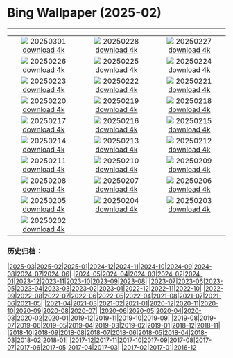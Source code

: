 # Bing Wallpaper (2025-02)
**************
| | | |
| :----: | :----: | :----: |
| ![](https://www.bing.com/th?id=OHR.BhutanMonastery_FR-CA0854071680_1920x1080.jpg) 20250301 [download 4k](https://www.bing.com/th?id=OHR.BhutanMonastery_FR-CA0854071680_UHD.jpg) | ![](https://www.bing.com/th?id=OHR.PolarCub_FR-CA0698654822_1920x1080.jpg) 20250228 [download 4k](https://www.bing.com/th?id=OHR.PolarCub_FR-CA0698654822_UHD.jpg) | ![](https://www.bing.com/th?id=OHR.ArgyllStalker_FR-CA9572525309_1920x1080.jpg) 20250227 [download 4k](https://www.bing.com/th?id=OHR.ArgyllStalker_FR-CA9572525309_UHD.jpg) |
| ![](https://www.bing.com/th?id=OHR.WalterdaleBridge_FR-CA9281333446_1920x1080.jpg) 20250226 [download 4k](https://www.bing.com/th?id=OHR.WalterdaleBridge_FR-CA9281333446_UHD.jpg) | ![](https://www.bing.com/th?id=OHR.GiantCuttlefish_FR-CA8314855616_1920x1080.jpg) 20250225 [download 4k](https://www.bing.com/th?id=OHR.GiantCuttlefish_FR-CA8314855616_UHD.jpg) | ![](https://www.bing.com/th?id=OHR.MtFujiSunrise_FR-CA7965780124_1920x1080.jpg) 20250224 [download 4k](https://www.bing.com/th?id=OHR.MtFujiSunrise_FR-CA7965780124_UHD.jpg) |
| ![](https://www.bing.com/th?id=OHR.StLouisArch_FR-CA3387365822_1920x1080.jpg) 20250223 [download 4k](https://www.bing.com/th?id=OHR.StLouisArch_FR-CA3387365822_UHD.jpg) | ![](https://www.bing.com/th?id=OHR.ChampakaSarasi_FR-CA3071619722_1920x1080.jpg) 20250222 [download 4k](https://www.bing.com/th?id=OHR.ChampakaSarasi_FR-CA3071619722_UHD.jpg) | ![](https://www.bing.com/th?id=OHR.CanadaDeer_FR-CA2132440731_1920x1080.jpg) 20250221 [download 4k](https://www.bing.com/th?id=OHR.CanadaDeer_FR-CA2132440731_UHD.jpg) |
| ![](https://www.bing.com/th?id=OHR.IceHoleOtter_FR-CA1911250698_1920x1080.jpg) 20250220 [download 4k](https://www.bing.com/th?id=OHR.IceHoleOtter_FR-CA1911250698_UHD.jpg) | ![](https://www.bing.com/th?id=OHR.BlueBelize_FR-CA1406479043_1920x1080.jpg) 20250219 [download 4k](https://www.bing.com/th?id=OHR.BlueBelize_FR-CA1406479043_UHD.jpg) | ![](https://www.bing.com/th?id=OHR.BanffSnow25_FR-CA1053265371_1920x1080.jpg) 20250218 [download 4k](https://www.bing.com/th?id=OHR.BanffSnow25_FR-CA1053265371_UHD.jpg) |
| ![](https://www.bing.com/th?id=OHR.HumpbackMother_FR-CA7899995357_1920x1080.jpg) 20250217 [download 4k](https://www.bing.com/th?id=OHR.HumpbackMother_FR-CA7899995357_UHD.jpg) | ![](https://www.bing.com/th?id=OHR.Misotsuchi2025_FR-CA6882256212_1920x1080.jpg) 20250216 [download 4k](https://www.bing.com/th?id=OHR.Misotsuchi2025_FR-CA6882256212_UHD.jpg) | ![](https://www.bing.com/th?id=OHR.PenguinLove_FR-CA6502160876_1920x1080.jpg) 20250215 [download 4k](https://www.bing.com/th?id=OHR.PenguinLove_FR-CA6502160876_UHD.jpg) |
| ![](https://www.bing.com/th?id=OHR.LakeTyrrell_FR-CA2558878475_1920x1080.jpg) 20250214 [download 4k](https://www.bing.com/th?id=OHR.LakeTyrrell_FR-CA2558878475_UHD.jpg) | ![](https://www.bing.com/th?id=OHR.GalapagosIguana_FR-CA2196736682_1920x1080.jpg) 20250213 [download 4k](https://www.bing.com/th?id=OHR.GalapagosIguana_FR-CA2196736682_UHD.jpg) | ![](https://www.bing.com/th?id=OHR.YungangGrottoes_FR-CA8449584215_1920x1080.jpg) 20250212 [download 4k](https://www.bing.com/th?id=OHR.YungangGrottoes_FR-CA8449584215_UHD.jpg) |
| ![](https://www.bing.com/th?id=OHR.UmbrellaDay_FR-CA7989925636_1920x1080.jpg) 20250211 [download 4k](https://www.bing.com/th?id=OHR.UmbrellaDay_FR-CA7989925636_UHD.jpg) | ![](https://www.bing.com/th?id=OHR.AlstromPoint_FR-CA6255476346_1920x1080.jpg) 20250210 [download 4k](https://www.bing.com/th?id=OHR.AlstromPoint_FR-CA6255476346_UHD.jpg) | ![](https://www.bing.com/th?id=OHR.SnowySvaneti_FR-CA7435205782_1920x1080.jpg) 20250209 [download 4k](https://www.bing.com/th?id=OHR.SnowySvaneti_FR-CA7435205782_UHD.jpg) |
| ![](https://www.bing.com/th?id=OHR.BlueNorway_FR-CA3240346092_1920x1080.jpg) 20250208 [download 4k](https://www.bing.com/th?id=OHR.BlueNorway_FR-CA3240346092_UHD.jpg) | ![](https://www.bing.com/th?id=OHR.WhararikiBeach_FR-CA4266393826_1920x1080.jpg) 20250207 [download 4k](https://www.bing.com/th?id=OHR.WhararikiBeach_FR-CA4266393826_UHD.jpg) | ![](https://www.bing.com/th?id=OHR.ScottishSheep_FR-CA7662917245_1920x1080.jpg) 20250206 [download 4k](https://www.bing.com/th?id=OHR.ScottishSheep_FR-CA7662917245_UHD.jpg) |
| ![](https://www.bing.com/th?id=OHR.GoldenBridge_FR-CA7277634680_1920x1080.jpg) 20250205 [download 4k](https://www.bing.com/th?id=OHR.GoldenBridge_FR-CA7277634680_UHD.jpg) | ![](https://www.bing.com/th?id=OHR.RibbleheadViaduct_FR-CA7176711694_1920x1080.jpg) 20250204 [download 4k](https://www.bing.com/th?id=OHR.RibbleheadViaduct_FR-CA7176711694_UHD.jpg) | ![](https://www.bing.com/th?id=OHR.AustriaMarmot_FR-CA6673820084_1920x1080.jpg) 20250203 [download 4k](https://www.bing.com/th?id=OHR.AustriaMarmot_FR-CA6673820084_UHD.jpg) |
| ![](https://www.bing.com/th?id=OHR.OrdesaSpain_FR-CA6304329338_1920x1080.jpg) 20250202 [download 4k](https://www.bing.com/th?id=OHR.OrdesaSpain_FR-CA6304329338_UHD.jpg) |  |  |

### 历史归档：

|[2025-03](/../2025-03/2025-03.md)|[2025-02](/2025-02.md)|[2025-01](/../2025-01/2025-01.md)|[2024-12](/../2024-12/2024-12.md)|[2024-11](/../2024-11/2024-11.md)|[2024-10](/../2024-10/2024-10.md)|[2024-09](/../2024-09/2024-09.md)|[2024-08](/../2024-08/2024-08.md)|[2024-07](/../2024-07/2024-07.md)|[2024-06](/../2024-06/2024-06.md)|
|[2024-05](/../2024-05/2024-05.md)|[2024-04](/../2024-04/2024-04.md)|[2024-03](/../2024-03/2024-03.md)|[2024-02](/../2024-02/2024-02.md)|[2024-01](/../2024-01/2024-01.md)|[2023-12](/../2023-12/2023-12.md)|[2023-11](/../2023-11/2023-11.md)|[2023-10](/../2023-10/2023-10.md)|[2023-09](/../2023-09/2023-09.md)|[2023-08](/../2023-08/2023-08.md)|
|[2023-07](/../2023-07/2023-07.md)|[2023-06](/../2023-06/2023-06.md)|[2023-05](/../2023-05/2023-05.md)|[2023-04](/../2023-04/2023-04.md)|[2023-03](/../2023-03/2023-03.md)|[2023-02](/../2023-02/2023-02.md)|[2023-01](/../2023-01/2023-01.md)|[2022-12](/../2022-12/2022-12.md)|[2022-11](/../2022-11/2022-11.md)|[2022-10](/../2022-10/2022-10.md)|
|[2022-09](/../2022-09/2022-09.md)|[2022-08](/../2022-08/2022-08.md)|[2022-07](/../2022-07/2022-07.md)|[2022-06](/../2022-06/2022-06.md)|[2022-05](/../2022-05/2022-05.md)|[2022-04](/../2022-04/2022-04.md)|[2021-08](/../2021-08/2021-08.md)|[2021-07](/../2021-07/2021-07.md)|[2021-06](/../2021-06/2021-06.md)|[2021-05](/../2021-05/2021-05.md)|
|[2021-04](/../2021-04/2021-04.md)|[2021-03](/../2021-03/2021-03.md)|[2021-02](/../2021-02/2021-02.md)|[2021-01](/../2021-01/2021-01.md)|[2020-12](/../2020-12/2020-12.md)|[2020-11](/../2020-11/2020-11.md)|[2020-10](/../2020-10/2020-10.md)|[2020-09](/../2020-09/2020-09.md)|[2020-08](/../2020-08/2020-08.md)|[2020-07](/../2020-07/2020-07.md)|
|[2020-06](/../2020-06/2020-06.md)|[2020-05](/../2020-05/2020-05.md)|[2020-04](/../2020-04/2020-04.md)|[2020-03](/../2020-03/2020-03.md)|[2020-02](/../2020-02/2020-02.md)|[2020-01](/../2020-01/2020-01.md)|[2019-12](/../2019-12/2019-12.md)|[2019-11](/../2019-11/2019-11.md)|[2019-10](/../2019-10/2019-10.md)|[2019-09](/../2019-09/2019-09.md)|
|[2019-08](/../2019-08/2019-08.md)|[2019-07](/../2019-07/2019-07.md)|[2019-06](/../2019-06/2019-06.md)|[2019-05](/../2019-05/2019-05.md)|[2019-04](/../2019-04/2019-04.md)|[2019-03](/../2019-03/2019-03.md)|[2019-02](/../2019-02/2019-02.md)|[2019-01](/../2019-01/2019-01.md)|[2018-12](/../2018-12/2018-12.md)|[2018-11](/../2018-11/2018-11.md)|
|[2018-10](/../2018-10/2018-10.md)|[2018-09](/../2018-09/2018-09.md)|[2018-08](/../2018-08/2018-08.md)|[2018-07](/../2018-07/2018-07.md)|[2018-06](/../2018-06/2018-06.md)|[2018-05](/../2018-05/2018-05.md)|[2018-04](/../2018-04/2018-04.md)|[2018-03](/../2018-03/2018-03.md)|[2018-02](/../2018-02/2018-02.md)|[2018-01](/../2018-01/2018-01.md)|
|[2017-12](/../2017-12/2017-12.md)|[2017-11](/../2017-11/2017-11.md)|[2017-10](/../2017-10/2017-10.md)|[2017-09](/../2017-09/2017-09.md)|[2017-08](/../2017-08/2017-08.md)|[2017-07](/../2017-07/2017-07.md)|[2017-06](/../2017-06/2017-06.md)|[2017-05](/../2017-05/2017-05.md)|[2017-04](/../2017-04/2017-04.md)|[2017-03](/../2017-03/2017-03.md)|
|[2017-02](/../2017-02/2017-02.md)|[2017-01](/../2017-01/2017-01.md)|[2016-12](/../2016-12/2016-12.md)